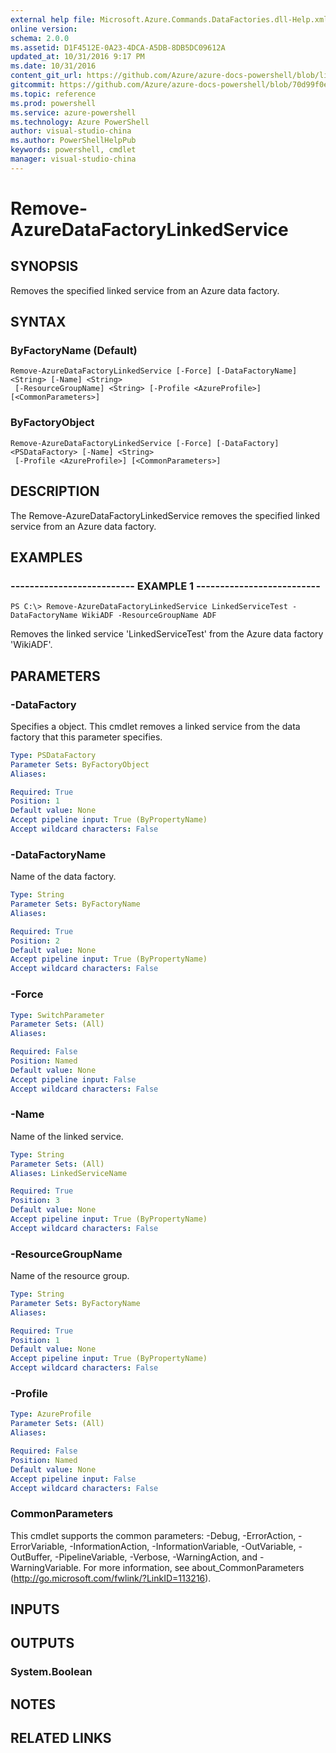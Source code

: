 ```yaml
---
external help file: Microsoft.Azure.Commands.DataFactories.dll-Help.xml
online version: 
schema: 2.0.0
ms.assetid: D1F4512E-0A23-4DCA-A5DB-8DB5DC09612A
updated_at: 10/31/2016 9:17 PM
ms.date: 10/31/2016
content_git_url: https://github.com/Azure/azure-docs-powershell/blob/live/azureps-cmdlets-docs/ResourceManager/AzureRM.DataFactories/v0.9.8/Remove-AzureDataFactoryLinkedService.md
gitcommit: https://github.com/Azure/azure-docs-powershell/blob/70d99f0e924efe152eb73454f7898f92d5a5db64/azureps-cmdlets-docs/ResourceManager/AzureRM.DataFactories/v0.9.8/Remove-AzureDataFactoryLinkedService.md
ms.topic: reference
ms.prod: powershell
ms.service: azure-powershell
ms.technology: Azure PowerShell
author: visual-studio-china
ms.author: PowerShellHelpPub
keywords: powershell, cmdlet
manager: visual-studio-china
---
```


# Remove-AzureDataFactoryLinkedService

## SYNOPSIS
Removes the specified linked service from an Azure data factory.

## SYNTAX

### ByFactoryName (Default)
```
Remove-AzureDataFactoryLinkedService [-Force] [-DataFactoryName] <String> [-Name] <String>
 [-ResourceGroupName] <String> [-Profile <AzureProfile>] [<CommonParameters>]
```

### ByFactoryObject
```
Remove-AzureDataFactoryLinkedService [-Force] [-DataFactory] <PSDataFactory> [-Name] <String>
 [-Profile <AzureProfile>] [<CommonParameters>]
```

## DESCRIPTION
The Remove-AzureDataFactoryLinkedService removes the specified linked service from an Azure data factory.

## EXAMPLES

### -------------------------- EXAMPLE 1 --------------------------
```
PS C:\> Remove-AzureDataFactoryLinkedService LinkedServiceTest -DataFactoryName WikiADF -ResourceGroupName ADF
```

Removes the linked service 'LinkedServiceTest' from the Azure data factory 'WikiADF'.

## PARAMETERS

### -DataFactory
Specifies a  object.
This cmdlet removes a linked service from the data factory that this parameter specifies.

```yaml
Type: PSDataFactory
Parameter Sets: ByFactoryObject
Aliases: 

Required: True
Position: 1
Default value: None
Accept pipeline input: True (ByPropertyName)
Accept wildcard characters: False
```

### -DataFactoryName
Name of the data factory.

```yaml
Type: String
Parameter Sets: ByFactoryName
Aliases: 

Required: True
Position: 2
Default value: None
Accept pipeline input: True (ByPropertyName)
Accept wildcard characters: False
```

### -Force
```yaml
Type: SwitchParameter
Parameter Sets: (All)
Aliases: 

Required: False
Position: Named
Default value: None
Accept pipeline input: False
Accept wildcard characters: False
```

### -Name
Name of the linked service.

```yaml
Type: String
Parameter Sets: (All)
Aliases: LinkedServiceName

Required: True
Position: 3
Default value: None
Accept pipeline input: True (ByPropertyName)
Accept wildcard characters: False
```

### -ResourceGroupName
Name of the resource group.

```yaml
Type: String
Parameter Sets: ByFactoryName
Aliases: 

Required: True
Position: 1
Default value: None
Accept pipeline input: True (ByPropertyName)
Accept wildcard characters: False
```

### -Profile

```yaml
Type: AzureProfile
Parameter Sets: (All)
Aliases: 

Required: False
Position: Named
Default value: None
Accept pipeline input: False
Accept wildcard characters: False
```

### CommonParameters
This cmdlet supports the common parameters: -Debug, -ErrorAction, -ErrorVariable, -InformationAction, -InformationVariable, -OutVariable, -OutBuffer, -PipelineVariable, -Verbose, -WarningAction, and -WarningVariable. For more information, see about_CommonParameters (http://go.microsoft.com/fwlink/?LinkID=113216).

## INPUTS

## OUTPUTS

### System.Boolean

## NOTES

## RELATED LINKS


